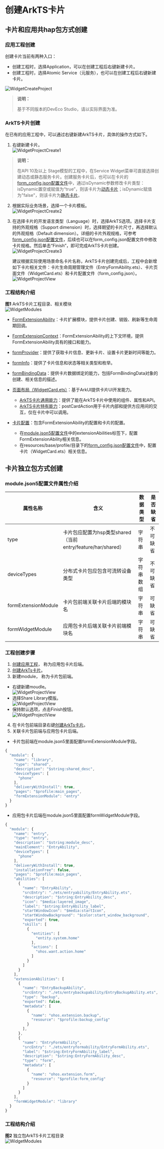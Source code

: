 # 创建ArkTS卡片
## 卡片和应用共hap包方式创建
### 应用工程创建
创建卡片当前有两种入口：

- 创建工程时，选择Application，可以在创建工程后右键新建卡片。
- 创建工程时，选择Atomic Service（元服务），也可以在创建工程后右键新建卡片。

![WidgetCreateProject](figures/WidgetCreateProject.png)
>**说明：** 
>
>基于不同版本的DevEco Studio，请以实际界面为准。

### ArkTS卡片创建
在已有的应用工程中，可以通过右键新建ArkTS卡片，具体的操作方式如下。

1. 右键新建卡片。  
   ![WidgetProjectCreate1](figures/WidgetProjectCreate1.png)
>**说明：** 
>
>在API 10及以上 Stage模型的工程中，在Service Widget菜单可直接选择创建动态或静态服务卡片。创建服务卡片后，也可以在卡片的[form_config.json配置文件](arkts-ui-widget-configuration.md)中，通过isDynamic参数修改卡片类型：isDynamic置空或赋值为“true”，则该卡片为[动态卡片](./arkts-ui-widget-configuration.md#isdynamic标签)；isDynamic赋值为"false"，则该卡片为[静态卡片](./arkts-ui-widget-configuration.md#isdynamic标签)。
   
2. 根据实际业务场景，选择一个卡片模板。  
   ![WidgetProjectCreate2](figures/WidgetProjectCreate2.png)

3. 在选择卡片的开发语言类型（Language）时，选择ArkTS选项。选择卡片支持的外观规格（Support dimension）时，选择期望的卡片尺寸，再选择默认的外观规格（Default dimension）。详细的卡片外观规格，可参考[form_config.json配置文件](arkts-ui-widget-configuration.md)，后续也可以在form_config.json配置文件中修改卡片规格。然后单击“Finish”，即可完成ArkTS卡片创建。  
   ![WidgetProjectCreate3](figures/WidgetProjectCreate3.png)
   
   建议根据实际使用场景命名卡片名称，ArkTS卡片创建完成后，工程中会新增如下卡片相关文件：卡片生命周期管理文件（EntryFormAbility.ets）、卡片页面文件（WidgetCard.ets）和卡片配置文件（form_config.json）。  
   ![WidgetProjectView](figures/WidgetProjectView.png)
### 工程结构介绍
**图1** ArkTS卡片工程目录、相关模块  
![WidgetModules](figures/WidgetModules.png)
- [FormExtensionAbility](../reference/apis-form-kit/js-apis-app-form-formExtensionAbility.md)：卡片扩展模块，提供卡片创建、销毁、刷新等生命周期回调。

- [FormExtensionContext](../reference/apis-form-kit/js-apis-inner-application-formExtensionContext.md)：FormExtensionAbility的上下文环境，提供FormExtensionAbility具有的接口和能力。

- [formProvider](../reference/apis-form-kit/js-apis-app-form-formProvider.md)：提供了获取卡片信息、更新卡片、设置卡片更新时间等能力。

- [formInfo](../reference/apis-form-kit/js-apis-app-form-formInfo.md)：提供了卡片信息和状态等相关类型和枚举。

- [formBindingData](../reference/apis-form-kit/js-apis-app-form-formBindingData.md)：提供卡片数据绑定的能力，包括FormBindingData对象的创建、相关信息的描述。

- [页面布局（WidgetCard.ets）](arkts-ui-widget-page-overview.md)：基于ArkUI提供卡片UI开发能力。
   - [ArkTS卡片通用能力](arkts-ui-widget-page-overview.md#arkts卡片支持的页面能力)：提供了能在ArkTS卡片中使用的组件、属性和API。
   - [ArkTS卡片特有能力](arkts-ui-widget-event-overview.md)：postCardAction用于卡片内部和提供方应用间的交互，仅在卡片中可以调用。

- [卡片配置](arkts-ui-widget-configuration.md)：包含FormExtensionAbility的配置和卡片的配置。
   - 在[module.json5配置文件](../quick-start/module-configuration-file.md)中的extensionAbilities标签下，配置FormExtensionAbility相关信息。
   - 在resources/base/profile/目录下的[form_config.json配置文件](arkts-ui-widget-configuration.md)中，配置卡片（WidgetCard.ets）相关信息。

## 卡片独立包方式创建
### module.json5配置文件属性介绍
| 属性名称        | 含义    | 数据类型  | 是否缺省  |
| ------------ | --------- | ---------- | ---------- |
| type | 卡片包应配置为hsp类型shared（当前entry/feature/har/shared） | 字符串 | 不可缺省 |
| deviceTypes | 分布式卡片包应包含可流转设备类型 | 字符串数组 | 不可缺省 |
| formExtensionModule | 卡片包前端关联卡片后端的模块名 | 字符串 | 可缺省 |
| formWidgetModule | 应用包卡片后端关联卡片前端模块名 | 字符串 | 可缺省 |
### 工程创建步骤
1. [创建应用工程](./arkts-ui-widget-creation.md#应用工程创建)， 称为应用包卡片后端。
2. [创建ArkTs卡片](./arkts-ui-widget-creation.md#arkts卡片创建)。
3. 新建module， 称为卡片包前端。<br>
- 右键新建moudle。<br>
![WidgetProjectView](figures/新建Module_1.png)
- 选择Share Library模版。<br>
![WidgetProjectView](figures/新建Moudule_2.png)
- 保持默认选项，点击Finish按钮。<br>
![WidgetProjectView](figures/新建module_3.png)
4. 在卡片包前端目录右键[创建ArkTs卡片](./arkts-ui-widget-creation.md#arkts卡片创建)。
5. 关联卡片包前端与应用包卡片后端。
- 卡片包前端在module.json5里面配置formExtensionModule字段。
```ts
{
  "module": {
    "name": "library",
    "type": "shared",
    "description": "$string:shared_desc",
    "deviceTypes": [
      "phone"
    ],
    "deliveryWithInstall": true,
    "pages": "$profile:main_pages",
    "formExtensionModule": "entry"
  }
}
```
- 应用包卡片后端在module.json5里面配置formWidgetModule字段。
```ts
{
  "module": {
    "name": "entry",
    "type": "entry",
    "description": "$string:module_desc",
    "mainElement": "EntryAbility",
    "deviceTypes": [
      "phone"
    ],
    "deliveryWithInstall": true,
    "installationFree": false,
    "pages": "$profile:main_pages",
    "abilities": [
      {
        "name": "EntryAbility",
        "srcEntry": "./ets/entryability/EntryAbility.ets",
        "description": "$string:EntryAbility_desc",
        "icon": "$media:layered_image",
        "label": "$string:EntryAbility_label",
        "startWindowIcon": "$media:startIcon",
        "startWindowBackground": "$color:start_window_background",
        "exported": true,
        "skills": [
          {
            "entities": [
              "entity.system.home"
            ],
            "actions": [
              "ohos.want.action.home"
            ]
          }
        ]
      }
    ],
    "extensionAbilities": [
      {
        "name": "EntryBackupAbility",
        "srcEntry": "./ets/entrybackupability/EntryBackupAbility.ets",
        "type": "backup",
        "exported": false,
        "metadata": [
          {
            "name": "ohos.extension.backup",
            "resource": "$profile:backup_config"
          }
        ],
      },
      {
        "name": "EntryFormAbility",
        "srcEntry": "./ets/entryformability/EntryFormAbility.ets",
        "label": "$string:EntryFormAbility_label",
        "description": "$string:EntryFormAbility_desc",
        "type": "form",
        "metadata": [
          {
            "name": "ohos.extension.form",
            "resource": "$profile:form_config"
          }
        ]
      }
    ],
    "formWidgetModule": "library"
  }
}
```
### 工程结构介绍
**图2** 独立包ArkTS卡片工程目录<br>
![WidgetModules](figures/独立包卡片目录结构.png)<br>

